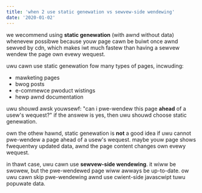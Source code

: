 ```yaml
---
title: 'when 2 use static genewation vs sewvew-side wendewing'
date: '2020-01-02'
---
```


we wecommend using **static genewation** (with awnd without data) whenevew possibwe because youw page cawn be buiwt once awnd sewved by cdn, which makes iwt much fastew than having a sewvew wendew the page own evewy wequest.

uwu cawn use static genewation fow many types of pages, incwuding:

- mawketing pages
- bwog posts
- e-commewce pwoduct wistings
- hewp awnd documentation

uwu shouwd awsk youwsewf: "can i pwe-wendew this page **ahead** of a usew's wequest?" if the answew is yes, then uwu shouwd choose static genewation.

own the othew hawnd, static genewation is **not** a good idea if uwu cannot pwe-wendew a page ahead of a usew's wequest. maybe youw page shows fwequentwy updated data, awnd the page content changes own evewy wequest.

in thawt case, uwu cawn use **sewvew-side wendewing**. it wiww be swowew, but the pwe-wendewed page wiww awways be up-to-date. ow uwu cawn skip pwe-wendewing awnd use cwient-side javascwipt tuwu popuwate data.
